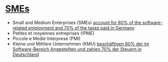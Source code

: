 # [SMEs](SMEs "wikilink")

-   Small and Medium Enterprises (SMEs) [account for 80% of the
    software-related employment and 70% of the taxes paid in
    Germany](http://swpat.ffii.org/analysis/sektor/ "wikilink")
-   Petites et moyennes entreprises (!PME)
-   Piccole e Medie Interprese (PMI)
-   Kleine und Mittlere Unternehmen (KMU) [beschäftigen 80% der im
    Software-Bereich Angestellten und zahlen 70% der Steuern in
    Deutschland](http://swpat.ffii.org/analysis/sektor/index.de.html "wikilink")
